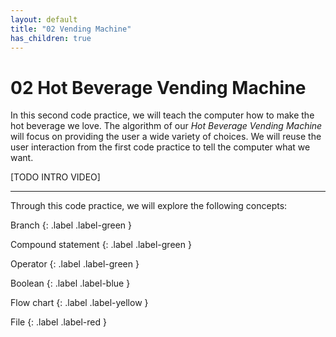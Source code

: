```yaml
---
layout: default
title: "02 Vending Machine"
has_children: true
---
```


# 02 Hot Beverage Vending Machine

In this second code practice, we will teach the computer how to make the hot beverage we love. The algorithm of our _Hot Beverage Vending Machine_ will focus on providing the user a wide variety of choices. We will reuse the user interaction from the first code practice to tell the computer what we want.

[TODO INTRO VIDEO]

---

Through this code practice, we will explore the following concepts:

Branch
{: .label .label-green }

Compound statement
{: .label .label-green }

Operator
{: .label .label-green }

Boolean
{: .label .label-blue }

Flow chart
{: .label .label-yellow }

File
{: .label .label-red }